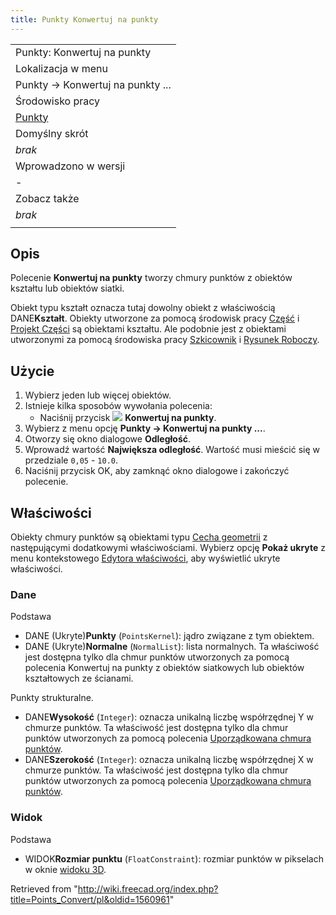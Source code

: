 ```yaml
---
title: Punkty Konwertuj na punkty
---
```

|  |
| --- |
| Punkty: Konwertuj na punkty |
| Lokalizacja w menu |
| Punkty → Konwertuj na punkty ... |
| Środowisko pracy |
| [Punkty](/Points_Workbench/pl "Points Workbench/pl") |
| Domyślny skrót |
| *brak* |
| Wprowadzono w wersji |
| - |
| Zobacz także |
| *brak* |
|  |

## Opis

Polecenie **Konwertuj na punkty** tworzy chmury punktów z obiektów kształtu lub obiektów siatki.

Obiekt typu kształt oznacza tutaj dowolny obiekt z właściwością DANE**Kształt**. Obiekty utworzone za pomocą środowisk pracy [Część](/Part_Workbench/pl "Part Workbench/pl") i [Projekt Części](/PartDesign_Workbench/pl "PartDesign Workbench/pl") są obiektami kształtu. Ale podobnie jest z obiektami utworzonymi za pomocą środowiska pracy [Szkicownik](/Sketcher_Workbench/pl "Sketcher Workbench/pl") i [Rysunek Roboczy](/Draft_Workbench/pl "Draft Workbench/pl").

## Użycie

1. Wybierz jeden lub więcej obiektów.
2. Istnieje kilka sposobów wywołania polecenia:
   * Naciśnij przycisk ![](/images/Points_Convert.svg) **Konwertuj na punkty**.
3. Wybierz z menu opcję **Punkty → Konwertuj na punkty ...**.
4. Otworzy się okno dialogowe **Odległość**.
5. Wprowadź wartość **Największa odległość**. Wartość musi mieścić się w przedziale `0,05` - `10.0`.
6. Naciśnij przycisk OK, aby zamknąć okno dialogowe i zakończyć polecenie.

## Właściwości

Obiekty chmury punktów są obiektami typu [Cecha geometrii](/App_GeoFeature/pl "App GeoFeature/pl") z następującymi dodatkowymi właściwościami. Wybierz opcję **Pokaż ukryte** z menu kontekstowego [Edytora właściwości](/Property_editor/pl "Property editor/pl"), aby wyświetlić ukryte właściwości.

### Dane

Podstawa

* DANE (Ukryte)**Punkty** (`PointsKernel`): jądro związane z tym obiektem.
* DANE (Ukryte)**Normalne** (`NormalList`): lista normalnych. Ta właściwość jest dostępna tylko dla chmur punktów utworzonych za pomocą polecenia Konwertuj na punkty z obiektów siatkowych lub obiektów kształtowych ze ścianami.

Punkty strukturalne.

* DANE**Wysokość** (`Integer`): oznacza unikalną liczbę współrzędnej Y w chmurze punktów. Ta właściwość jest dostępna tylko dla chmur punktów utworzonych za pomocą polecenia [Uporządkowana chmura punktów](/Points_Structure/pl "Points Structure/pl").
* DANE**Szerokość** (`Integer`): oznacza unikalną liczbę współrzędnej X w chmurze punktów. Ta właściwość jest dostępna tylko dla chmur punktów utworzonych za pomocą polecenia [Uporządkowana chmura punktów](/Points_Structure/pl "Points Structure/pl").

### Widok

Podstawa

* WIDOK**Rozmiar punktu** (`FloatConstraint`): rozmiar punktów w pikselach w oknie [widoku 3D](/3D_view/pl "3D view/pl").

Retrieved from "<http://wiki.freecad.org/index.php?title=Points_Convert/pl&oldid=1560961>"